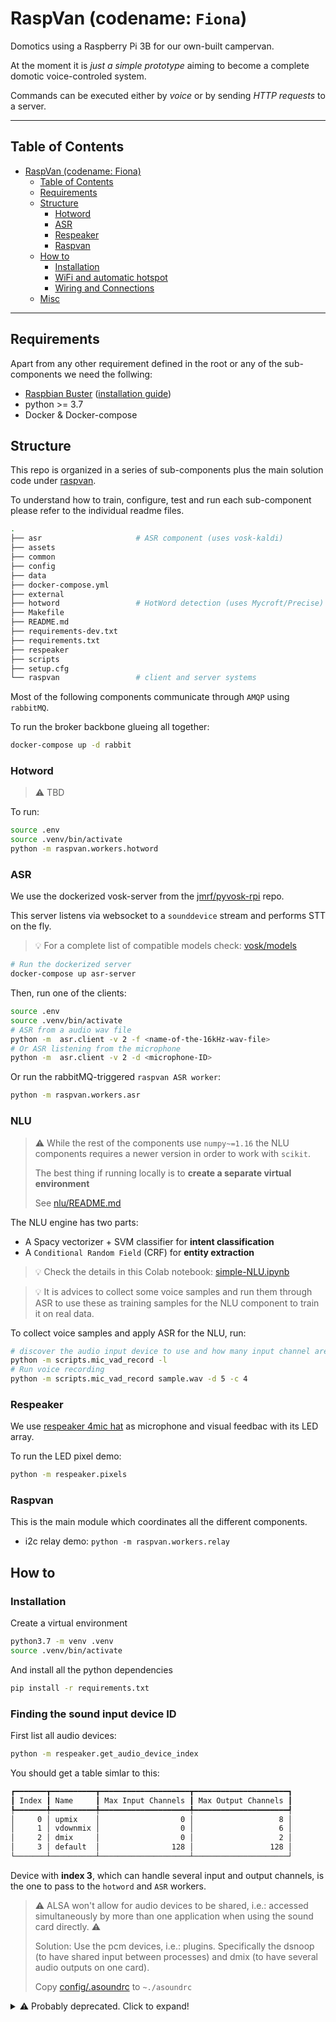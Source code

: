 # RaspVan (codename: `Fiona`)

Domotics using a Raspberry Pi 3B for our own-built campervan.

At the moment it is _just a simple prototype_ aiming to become a
complete domotic voice-controled system.

Commands can be executed either by _voice_ or by sending _HTTP requests_ to a server.

----

## Table of Contents

<!--ts-->
* [RaspVan (codename: Fiona)](#raspvan-codename-fiona)
   * [Table of Contents](#table-of-contents)
   * [Requirements](#requirements)
   * [Structure](#structure)
      * [Hotword](#hotword)
      * [ASR](#asr)
      * [Respeaker](#respeaker)
      * [Raspvan](#raspvan)
   * [How to](#how-to)
      * [Installation](#installation)
      * [WiFi and automatic hotspot](#wifi-and-automatic-hotspot)
      * [Wiring and Connections](#wiring-and-connections)
   * [Misc](#misc)

<!-- Created by https://github.com/ekalinin/github-markdown-toc -->
<!-- Added by: pi, at: Thu 21 Apr 2022 03:58:39 PM CEST -->

<!--te-->
----

## Requirements

Apart from any other requirement defined in the root or any of the sub-components we
need the follwing:

*  [Raspbian Buster](https://www.raspberrypi.org/downloads/raspbian/)
   ([installation guide](https://www.raspberrypi.org/documentation/installation/installing-images/README.md))
*  python >= 3.7
*  Docker & Docker-compose


## Structure

This repo is organized in a series of sub-components plus the main solution code
under [raspvan](raspvan/]).

To understand how to train, configure, test and run each sub-component please refer to
the individual readme files.

```bash
.
├── asr                     # ASR component (uses vosk-kaldi)
├── assets
├── common
├── config
├── data
├── docker-compose.yml
├── external
├── hotword                 # HotWord detection (uses Mycroft/Precise)
├── Makefile
├── README.md
├── requirements-dev.txt
├── requirements.txt
├── respeaker
├── scripts
├── setup.cfg
└── raspvan                 # client and server systems
```


Most of the following components communicate through `AMQP` using `rabbitMQ`.

To run the broker backbone glueing all together:

```bash
docker-compose up -d rabbit
```

### Hotword

> ⚠️ TBD

To run:

```bash
source .env
source .venv/bin/activate
python -m raspvan.workers.hotword
```

### ASR

We use the dockerized vosk-server from the
[jmrf/pyvosk-rpi](https://github.com/jmrf/pyvosk-rpi) repo.

This server listens via websocket to a `sounddevice` stream and performs STT on the fly.

> 💡 For a complete list of compatible models check:
> [vosk/models](https://alphacephei.com/vosk/models)

```bash
# Run the dockerized server
docker-compose up asr-server
```

Then, run one of the clients:

```bash
source .env
source .venv/bin/activate
# ASR from a audio wav file
python -m  asr.client -v 2 -f <name-of-the-16kHz-wav-file>
# Or ASR listening from the microphone
python -m  asr.client -v 2 -d <microphone-ID>
```

Or run the rabbitMQ-triggered `raspvan ASR worker`:

```bash
python -m raspvan.workers.asr
```


### NLU

> ⚠️ While the rest of the components use `numpy~=1.16` the NLU components requires
> a newer version in order to work with `scikit`.
>
> The best thing if running locally is to **create a separate virtual environment**
>
> See [nlu/README.md](nlu/README.md)


The NLU engine has two parts:

 - A Spacy vectorizer + SVM classifier for **intent classification**
 - A `Conditional Random Field` (CRF) for **entity extraction**

> 💡 Check the details in this Colab notebook: [simple-NLU.ipynb](https://colab.research.google.com/drive/1q6Ei9SRdD8Pdg65Pvp8porRyFlQXD4w6#scrollTo=mK2GbpHan6k7)


> 💡 It is advices to collect some voice samples and run them through ASR to use
> these as training samples for the NLU component to train it on real data.

To collect voice samples and apply ASR for the NLU, run:

```bash
# discover the audio input device to use and how many input channel are available
python -m scripts.mic_vad_record -l
# Run voice recording
python -m scripts.mic_vad_record sample.wav -d 5 -c 4
```


### Respeaker

We use [respeaker 4mic hat]() as microphone and visual feedbac with its LED array.

To run the LED pixel demo:

```bash
python -m respeaker.pixels
```


### Raspvan

This is the main module which coordinates all the different components.

 - i2c relay demo: `python -m raspvan.workers.relay`



## How to

### Installation

Create a virtual environment

```bash
python3.7 -m venv .venv
source .venv/bin/activate
```

And install all the python dependencies

```bash
pip install -r requirements.txt
```


### Finding the sound input device ID

First list all audio devices:

```bash
python -m respeaker.get_audio_device_index
```

You should get a table simlar to this:

```bash
┏━━━━━━━┳━━━━━━━━━━┳━━━━━━━━━━━━━━━━━━━━┳━━━━━━━━━━━━━━━━━━━━━┓
┃ Index ┃ Name     ┃ Max Input Channels ┃ Max Output Channels ┃
┡━━━━━━━╇━━━━━━━━━━╇━━━━━━━━━━━━━━━━━━━━╇━━━━━━━━━━━━━━━━━━━━━┩
│     0 │ upmix    │                  0 │                   8 │
│     1 │ vdownmix │                  0 │                   6 │
│     2 │ dmix     │                  0 │                   2 │
│     3 │ default  │                128 │                 128 │
└───────┴──────────┴────────────────────┴─────────────────────┘
```

Device with **index 3**, which can handle several input and output channels,
is the one to pass to the `hotword` and `ASR` workers.

> ⚠️ ALSA won't allow for audio devices to be shared,
> i.e.: accessed simultaneously by more than one application
> when using the sound card directly. ⚠️
>
> Solution: Use the pcm devices, i.e.: plugins. Specifically the dsnoop
> (to have shared input between processes) and dmix (to have several audio outputs on one card).
>
> Copy [config/.asoundrc](config/.asoundrc) to `~./asoundrc`


<details>
  <summary>⚠️ Probably deprecated. Click to expand!</summary>

### WiFi and automatic hotspot

In order to communicate with the RaspberryPi we will configure it to connect to
a series of known WiFi networks when available and to create a Hotspot otherwise.

Refer to [auto-wifi-hotspot](http://www.raspberryconnect.com/network/item/330-raspberry-pi-auto-wifi-hotspot-switch-internet)
from [raspberryconnect/network](http://www.raspberryconnect.com/network).

By default the RaspberryPi will be accessible at the IP: `192.168.50.5` when the hotspot is active.


### Wiring and Connections

TBD


## Misc

* Drawing and simulation tool: [partsim simulator](https://www.partsim.com/simulator)

</details>
